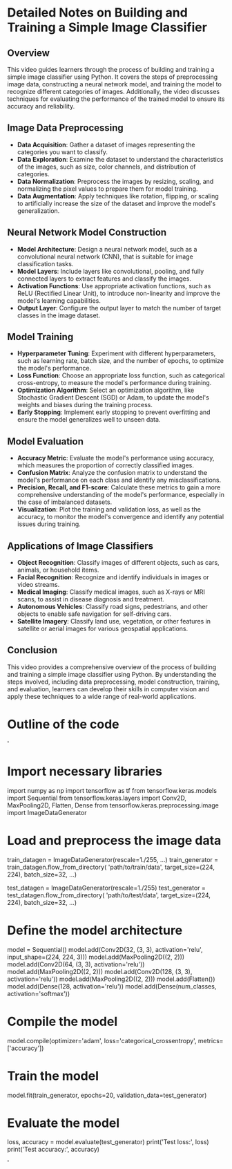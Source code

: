 # Detailed Notes on Building and Training a Simple Image Classifier

## Overview
This video guides learners through the process of building and training a simple image classifier using Python. It covers the steps of preprocessing image data, constructing a neural network model, and training the model to recognize different categories of images. Additionally, the video discusses techniques for evaluating the performance of the trained model to ensure its accuracy and reliability.

## Image Data Preprocessing
- **Data Acquisition**: Gather a dataset of images representing the categories you want to classify.
- **Data Exploration**: Examine the dataset to understand the characteristics of the images, such as size, color channels, and distribution of categories.
- **Data Normalization**: Preprocess the images by resizing, scaling, and normalizing the pixel values to prepare them for model training.
- **Data Augmentation**: Apply techniques like rotation, flipping, or scaling to artificially increase the size of the dataset and improve the model's generalization.

## Neural Network Model Construction
- **Model Architecture**: Design a neural network model, such as a convolutional neural network (CNN), that is suitable for image classification tasks.
- **Model Layers**: Include layers like convolutional, pooling, and fully connected layers to extract features and classify the images.
- **Activation Functions**: Use appropriate activation functions, such as ReLU (Rectified Linear Unit), to introduce non-linearity and improve the model's learning capabilities.
- **Output Layer**: Configure the output layer to match the number of target classes in the image dataset.

## Model Training
- **Hyperparameter Tuning**: Experiment with different hyperparameters, such as learning rate, batch size, and the number of epochs, to optimize the model's performance.
- **Loss Function**: Choose an appropriate loss function, such as categorical cross-entropy, to measure the model's performance during training.
- **Optimization Algorithm**: Select an optimization algorithm, like Stochastic Gradient Descent (SGD) or Adam, to update the model's weights and biases during the training process.
- **Early Stopping**: Implement early stopping to prevent overfitting and ensure the model generalizes well to unseen data.

## Model Evaluation
- **Accuracy Metric**: Evaluate the model's performance using accuracy, which measures the proportion of correctly classified images.
- **Confusion Matrix**: Analyze the confusion matrix to understand the model's performance on each class and identify any misclassifications.
- **Precision, Recall, and F1-score**: Calculate these metrics to gain a more comprehensive understanding of the model's performance, especially in the case of imbalanced datasets.
- **Visualization**: Plot the training and validation loss, as well as the accuracy, to monitor the model's convergence and identify any potential issues during training.

## Applications of Image Classifiers
- **Object Recognition**: Classify images of different objects, such as cars, animals, or household items.
- **Facial Recognition**: Recognize and identify individuals in images or video streams.
- **Medical Imaging**: Classify medical images, such as X-rays or MRI scans, to assist in disease diagnosis and treatment.
- **Autonomous Vehicles**: Classify road signs, pedestrians, and other objects to enable safe navigation for self-driving cars.
- **Satellite Imagery**: Classify land use, vegetation, or other features in satellite or aerial images for various geospatial applications.

## Conclusion
This video provides a comprehensive overview of the process of building and training a simple image classifier using Python. By understanding the steps involved, including data preprocessing, model construction, training, and evaluation, learners can develop their skills in computer vision and apply these techniques to a wide range of real-world applications.


# Outline of the code

'
# Import necessary libraries
import numpy as np
import tensorflow as tf
from tensorflow.keras.models import Sequential
from tensorflow.keras.layers import Conv2D, MaxPooling2D, Flatten, Dense
from tensorflow.keras.preprocessing.image import ImageDataGenerator

# Load and preprocess the image data
train_datagen = ImageDataGenerator(rescale=1./255, ...)
train_generator = train_datagen.flow_from_directory(
    'path/to/train/data', target_size=(224, 224), batch_size=32, ...)

test_datagen = ImageDataGenerator(rescale=1./255)
test_generator = test_datagen.flow_from_directory(
    'path/to/test/data', target_size=(224, 224), batch_size=32, ...)

# Define the model architecture
model = Sequential()
model.add(Conv2D(32, (3, 3), activation='relu', input_shape=(224, 224, 3)))
model.add(MaxPooling2D((2, 2)))
model.add(Conv2D(64, (3, 3), activation='relu'))
model.add(MaxPooling2D((2, 2)))
model.add(Conv2D(128, (3, 3), activation='relu'))
model.add(MaxPooling2D((2, 2)))
model.add(Flatten())
model.add(Dense(128, activation='relu'))
model.add(Dense(num_classes, activation='softmax'))

# Compile the model
model.compile(optimizer='adam',
              loss='categorical_crossentropy',
              metrics=['accuracy'])

# Train the model
model.fit(train_generator,
          epochs=20,
          validation_data=test_generator)

# Evaluate the model
loss, accuracy = model.evaluate(test_generator)
print('Test loss:', loss)
print('Test accuracy:', accuracy)

'